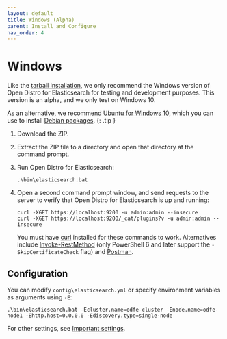 ```yaml
---
layout: default
title: Windows (Alpha)
parent: Install and Configure
nav_order: 4
---
```


# Windows

Like the [tarball installation](../tar/), we only recommend the Windows version of Open Distro for Elasticsearch for testing and development purposes. This version is an alpha, and we only test on Windows 10.

As an alternative, we recommend [Ubuntu for Windows 10](https://www.microsoft.com/en-us/p/ubuntu/9nblggh4msv6), which you can use to install [Debian packages](../deb/).
{: .tip }

1. Download the ZIP.

1. Extract the ZIP file to a directory and open that directory at the command prompt.

1. Run Open Distro for Elasticsearch:

   ```
   .\bin\elasticsearch.bat
   ```

1. Open a second command prompt window, and send requests to the server to verify that Open Distro for Elasticsearch is up and running:

   ```
   curl -XGET https://localhost:9200 -u admin:admin --insecure
   curl -XGET https://localhost:9200/_cat/plugins?v -u admin:admin --insecure
   ```

   You must have [curl](https://curl.haxx.se/windows/) installed for these commands to work. Alternatives include [Invoke-RestMethod](https://docs.microsoft.com/en-us/powershell/module/microsoft.powershell.utility/invoke-restmethod?view=powershell-6) (only PowerShell 6 and later support the `-SkipCertificateCheck` flag) and [Postman](https://www.getpostman.com/downloads/).


## Configuration

You can modify `config\elasticsearch.yml` or specify environment variables as arguments using `-E`:

```
.\bin\elasticsearch.bat -Ecluster.name=odfe-cluster -Enode.name=odfe-node1 -Ehttp.host=0.0.0.0 -Ediscovery.type=single-node
```

For other settings, see [Important settings](../docker/#important-settings).
